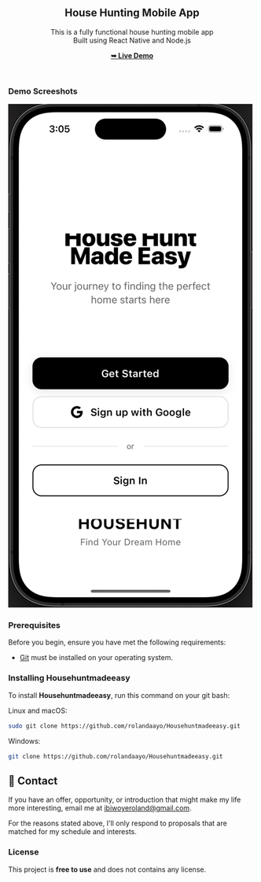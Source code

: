 <div align="center">
  <h2 align="center">House Hunting Mobile App</h2>

This is a fully functional house hunting mobile app <br/> Built using React Native and Node.js

<a href="#"><strong>➥ Live Demo</strong></a>

</div>

<br />

### Demo Screeshots

![Micro Desktop Demo](./readme-images/readme-1.png "Desktop Demo")

### Prerequisites

Before you begin, ensure you have met the following requirements:

- [Git](https://git-scm.com/downloads "Download Git") must be installed on your operating system.

### Installing Househuntmadeeasy

To install **Househuntmadeeasy**, run this command on your git bash:

Linux and macOS:

```bash
sudo git clone https://github.com/rolandaayo/Househuntmadeeasy.git
```

Windows:

```bash
git clone https://github.com/rolandaayo/Househuntmadeeasy.git
```

## 💬 Contact

If you have an offer, opportunity, or introduction that might make my life more interesting, email me at ibiwoyeroland@gmail.com.

For the reasons stated above, I'll only respond to proposals that are matched for my schedule and interests.

### License

This project is **free to use** and does not contains any license.

